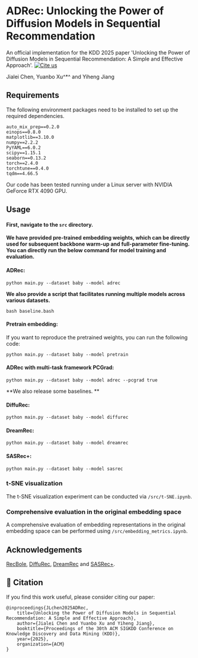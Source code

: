 # ADRec: Unlocking the Power of Diffusion Models in Sequential Recommendation

An official implementation for the  KDD 2025 paper 'Unlocking the Power of Diffusion Models in Sequential Recommendation: A Simple and Effective Approach'. [![Cite us](https://img.shields.io/badge/Cite--us-B31B1B?logo=academia&style=flat-square)](https://cdn.jsdelivr.net/gh/your_username/your_repo#-citation)

Jialei Chen, Yuanbo Xu^*^ and Yiheng Jiang

## Requirements

The following environment packages need to be installed to set up the required dependencies.

```
auto_mix_prep==0.2.0
einops==0.8.0
matplotlib==3.10.0
numpy==2.2.2
PyYAML==6.0.2
scipy==1.15.1
seaborn==0.13.2
torch==2.4.0
torchtune==0.4.0
tqdm==4.66.5
```

Our code has been tested running under a Linux server with NVIDIA GeForce RTX 4090 GPU. 

## Usage

#### **First, navigate to the `src` directory.**

**We have provided pre-trained embedding weights, which can be directly used for subsequent backbone warm-up and full-parameter fine-tuning. You can directly run the below command for model training and evaluation.**

#### ADRec:

```
python main.py --dataset baby --model adrec
```

**We also provide a script that facilitates running multiple models across various datasets.**

```
bash baseline.bash
```

#### Pretrain embedding:

If you want to reproduce the pretrained weights, you can run the following code:

```
python main.py --dataset baby --model pretrain
```

#### ADRec with multi-task framework PCGrad:

```
python main.py --dataset baby --model adrec --pcgrad true
```



**We also release some baselines. **

#### DiffuRec:

```
python main.py --dataset baby --model diffurec
```

#### DreamRec:

```
python main.py --dataset baby --model dreamrec
```

#### SASRec+:

```
python main.py --dataset baby --model sasrec
```



### t-SNE visualization

The t-SNE visualization experiment can be conducted via `/src/t-SNE.ipynb`.

### Comprehensive evaluation in the original embedding space

A comprehensive evaluation of embedding representations in the original embedding space can be performed using `/src/embedding_metrics.ipynb`.

## Acknowledgements

[RecBole](https://recbole.io/), [DiffuRec](https://github.com/WHUIR/DiffuRec), [DreamRec](https://github.com/YangZhengyi98/DreamRec) and [SASRec+](https://github.com/antklen/sasrec-bert4rec-recsys23).

## 📄 Citation

If you find this work useful, please consider citing our paper:

```
@inproceedings{JLchen2025ADRec,
	title={Unlocking the Power of Diffusion Models in Sequential Recommendation: A Simple and Effective Approach},
	author={Jialei Chen and Yuanbo Xu and Yiheng Jiang},
	booktitle={Proceedings of the 30th ACM SIGKDD Conference on Knowledge Discovery and Data Mining (KDD)},
	year={2025},
	organization={ACM}
}
```
